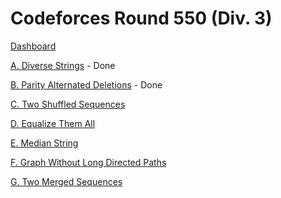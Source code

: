 # Codeforces Round 550 (Div. 3)

[Dashboard](https://codeforces.com/contest/1144)

[A. Diverse Strings](https://codeforces.com/contest/1144/problem/A) - Done

[B. Parity Alternated Deletions](https://codeforces.com/contest/1144/problem/B) - Done

[C. Two Shuffled Sequences](https://codeforces.com/contest/1144/problem/C)

[D. Equalize Them All](https://codeforces.com/contest/1144/problem/D)

[E. Median String](https://codeforces.com/contest/1144/problem/E)

[F. Graph Without Long Directed Paths](https://codeforces.com/contest/1144/problem/F)

[G. Two Merged Sequences](https://codeforces.com/contest/1144/problem/G)
